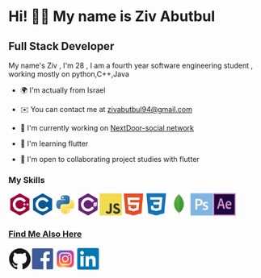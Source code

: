 # Hi! 👋🏻 My name is Ziv Abutbul
## Full Stack Developer

My name's Ziv , I'm 28 , I am a fourth year software engineering student , working mostly on python,C++,Java

* 🌍 I'm actually from Israel

* ✉️ You can contact me at [zivabutbul94@gmail.com](mailto:zivabutbul94@gmail.com)
* 🚀 I'm currently working on [NextDoor-social network](https://github.com/ziv-abutbul/nextdoor)
* 🧠 I'm learning flutter
* 🤝 I'm open to collaborating project studies with flutter


### My Skills

<p align="left"><a href="https://docs.microsoft.com/en-us/cpp/?view=msvc-170" target="_blank" rel="noreferrer"><img src=https://raw.githubusercontent.com/RoniJackVituli/gitprofile/main/src/helpers/icons/programming/cplusplus-color.svg alt="" width="45px" height="45px"/><a href="https://docs.microsoft.com/en-us/cpp/?view=msvc-170" target="_blank" rel="noreferrer"><img src=https://raw.githubusercontent.com/RoniJackVituli/gitprofile/main/src/helpers/icons/programming/c-color.svg alt="" width="45px" height="45px"/><a href="https://www.python.org/" target="_blank" rel="noreferrer"><img src=https://raw.githubusercontent.com/RoniJackVituli/gitprofile/main/src/helpers/icons/programming/python-color.svg alt="" width="45px" height="45px"/><a href="https://docs.microsoft.com/en-us/dotnet/csharp/" target="_blank" rel="noreferrer"><img src=https://raw.githubusercontent.com/RoniJackVituli/gitprofile/main/src/helpers/icons/programming/csharp-color.svg alt="" width="45px" height="45px"/><a href="https://developer.mozilla.org/en-US/docs/Web/JavaScript" target="_blank" rel="noreferrer"><img src=https://raw.githubusercontent.com/RoniJackVituli/gitprofile/main/src/helpers/icons/programming/javascript-color.svg alt="" width="45px" height="45px"/><a href="https://developer.mozilla.org/en-US/docs/Web/HTML" target="_blank" rel="noreferrer"><img src=https://raw.githubusercontent.com/RoniJackVituli/gitprofile/main/src/helpers/icons/programming/html5-color.svg alt="" width="45px" height="45px"/><a href="https://developer.mozilla.org/en-US/docs/Web/CSS" target="_blank" rel="noreferrer"><img src=https://raw.githubusercontent.com/RoniJackVituli/gitprofile/main/src/helpers/icons/programming/css3-color.svg alt="" width="45px" height="45px"/><a href="https://mongodb.com/" target="_blank" rel="noreferrer"><img src=https://raw.githubusercontent.com/RoniJackVituli/gitprofile/main/src/helpers/icons/programming/mongodb-color.svg alt="" width="45px" height="45px"/><a href="https://www.adobe.com" target="_blank" rel="noreferrer"><img src=https://raw.githubusercontent.com/RoniJackVituli/gitprofile/main/src/helpers/icons/programming/photoshop-color.svg alt="" width="45px" height="45px"/><a href="https://www.adobe.com" target="_blank" rel="noreferrer"><img src=https://raw.githubusercontent.com/RoniJackVituli/gitprofile/main/src/helpers/icons/programming/aftereffects-color.svg alt="" width="45px" height="45px"/></p>


### Find Me Also Here

<p align="left"><a href=https://www.github.com/ziv-abutbul target="_blank" rel="noreferrer"><img src=https://raw.githubusercontent.com/RoniJackVituli/gitprofile/main/src/helpers/icons/socials/github.svg width="45px" height="45px" /></a><a href=https://www.facebook.com/ziv.abutbul.10 target="_blank" rel="noreferrer"><img src=https://raw.githubusercontent.com/RoniJackVituli/gitprofile/main/src/helpers/icons/socials/facebook.svg width="45px" height="45px" /></a><a href=https://www.instagram.com/zivabutbull target="_blank" rel="noreferrer"><img src=https://raw.githubusercontent.com/RoniJackVituli/gitprofile/main/src/helpers/icons/socials/instagram.svg width="45px" height="45px" /></a><a href=https://www.linkedin.com/in/ziv-abutbul-51494b222 target="_blank" rel="noreferrer"><img src=https://raw.githubusercontent.com/RoniJackVituli/gitprofile/main/src/helpers/icons/socials/linkedin.svg width="45px" height="45px" /></a></p>
